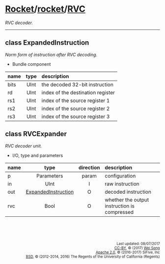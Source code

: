 [Rocket](../Readme.md)/[rocket](../rocket.md)/[RVC](https://github.com/freechipsproject/rocket-chip/blob/master/src/main/scala/rocket/RVC.scala)
========================
*RVC decoder.*

*****************

class ExpandedInstruction
------------------
*Norm form of instruction after RVC decoding.*


+ Bundle component

| name                   | type             | description                           |
| :---                   | :--:             | :---                                  |
| bits                   | UInt             | the decoded 32-bit instruction        |
| rd                     | UInt             | index of the destination register     |
| rs1                    | UInt             | index of the source register 1        |
| rs2                    | UInt             | index of the source register 2        |
| rs3                    | UInt             | index of the source register 3        |

class RVCExpander
-------------------------
*RVC decoder unit.*

+ I/O, type and parameters

| name                   | type             | direction  | description                           |
| :---                   | :--:             | :--:       | :---                                  |
| p                      | Parameters       | param      | configuration                         |
| in                     | UInt             | I          | raw instruction                       |
| out                    | [ExpandedInstruction](#class-expandedinstruction) | O | decoded instruction |
| rvc                    | Bool             | O          | whether the output instruction is compressed |

<br><br><br><p align="right">
<sub>
Last updated: 08/07/2017<br>
[CC-BY](https://creativecommons.org/licenses/by/3.0/), &copy; (2017) [Wei Song](mailto:wsong83@gmail.com)<br>
[Apache 2.0](https://github.com/freechipsproject/rocket-chip/blob/master/LICENSE.SiFive), &copy; (2016-2017) SiFive, Inc<br>
[BSD](https://github.com/freechipsproject/rocket-chip/blob/master/LICENSE.Berkeley), &copy; (2012-2014, 2016) The Regents of the University of California (Regents)
</sub>
</p>
